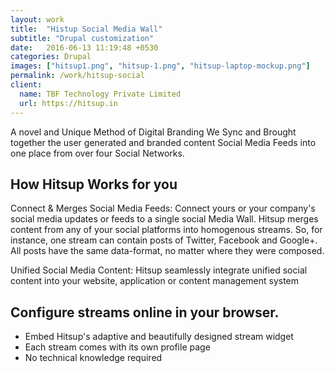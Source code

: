 ```yaml
---
layout: work
title:  "Histup Social Media Wall"
subtitle: "Drupal customization"
date:   2016-06-13 11:19:48 +0530
categories: Drupal
images: ["hitsup1.png", "hitsup-1.png", "hitsup-laptop-mockup.png"]
permalink: /work/hitsup-social
client:
  name: TBF Technology Private Limited
  url: https://hitsup.in
---
```


A novel and Unique Method of Digital Branding
We Sync and Brought together the user generated and branded content Social Media Feeds into one place from over four Social Networks.

## How Hitsup Works for you
Connect & Merges Social Media Feeds: Connect yours or your company's social media updates or feeds to a single social Media Wall. Hitsup merges content from any of your social platforms into homogenous streams. So, for instance, one stream can contain posts of Twitter, Facebook and Google+. All posts have the same data-format, no matter where they were composed.

Unified Social Media Content: Hitsup seamlessly integrate unified social content into your website, application or content management system

## Configure streams online in your browser.

 * Embed Hitsup's adaptive and beautifully designed stream widget
 * Each stream comes with its own profile page
 * No technical knowledge required
